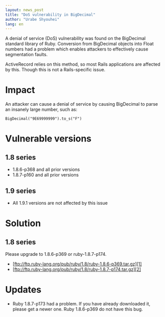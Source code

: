 ```yaml
---
layout: news_post
title: "DoS vulnerability in BigDecimal"
author: "Urabe Shyouhei"
lang: en
---
```


A denial of service (DoS) vulnerability was found on the BigDecimal
standard library of Ruby. Conversion from BigDecimal objects into Float
numbers had a problem which enables attackers to effectively cause
segmentation faults.

ActiveRecord relies on this method, so most Rails applications are
affected by this. Though this is not a Rails-specific issue.

# Impact

An attacker can cause a denial of service by causing BigDecimal to parse
an insanely large number, such as:

    
    BigDecimal("9E69999999").to_s("F")

# Vulnerable versions

## 1.8 series

* 1\.8.6-p368 and all prior versions
* 1\.8.7-p160 and all prior versions

## 1.9 series

* All 1.9.1 versions are not affected by this issue

# Solution

## 1.8 series

Please upgrade to 1.8.6-p369 or ruby-1.8.7-p174.

* [ftp://ftp.ruby-lang.org/pub/ruby/1.8/ruby-1.8.6-p369.tar.gz][1]
* [ftp://ftp.ruby-lang.org/pub/ruby/1.8/ruby-1.8.7-p174.tar.gz][2]

# Updates

* Ruby 1.8.7-p173 had a problem. If you have already downloaded it,
  please get a newer one. Ruby 1.8.6-p369 do not have this bug.



[1]: ftp://ftp.ruby-lang.org/pub/ruby/1.8/ruby-1.8.6-p369.tar.gz 
[2]: ftp://ftp.ruby-lang.org/pub/ruby/1.8/ruby-1.8.7-p174.tar.gz 
